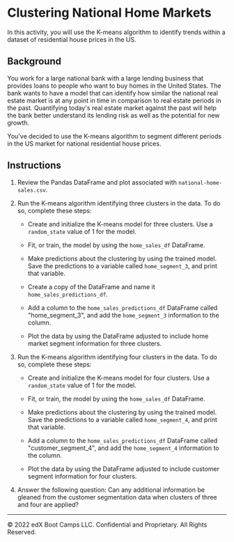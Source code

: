 # Clustering National Home Markets

In this activity, you will use the K-means algorithm to identify trends within a dataset of residential house prices in the US.

## Background

You work for a large national bank with a large lending business that provides loans to people who want to buy homes in the United States. The bank wants to have a model that can identify how similar the national real estate market is at any point in time in comparison to real estate periods in the past. Quantifying today's real estate market against the past will help the bank better understand its lending risk as well as the potential for new growth.

You've decided to use the K-means algorithm to segment different periods in the US market for national residential house prices.

## Instructions

1. Review the Pandas DataFrame and plot associated with `national-home-sales.csv`.

2. Run the K-means algorithm identifying three clusters in the data. To do so, complete these steps: 

   - Create and initialize the K-means model for three clusters. Use a `random_state` value of 1 for the model.
   
   - Fit, or train, the model by using the `home_sales_df` DataFrame.
   
   - Make predictions about the clustering by using the trained model. Save the predictions to a variable called `home_segment_3`, and print that variable.
   
   - Create a copy of the DataFrame and name it `home_sales_predictions_df`.
   
   - Add a column to the `home_sales_predictions_df` DataFrame called "home_segment_3", and add the `home_segment_3` information to the column.
   
   - Plot the data by using the DataFrame adjusted to include home market segment information for three clusters.

3. Run the K-means algorithm identifying four clusters in the data. To do so, complete these steps:

   - Create and initialize the K-means model for four clusters. Use a `random_state` value of 1 for the model.
   
   - Fit, or train, the model by using the `home_sales_df` DataFrame.
   
   - Make predictions about the clustering by using the trained model. Save the predictions to a variable called `home_segment_4`, and print that variable.
   
   - Add a column to the `home_sales_predictions_df` DataFrame called "customer_segment_4", and add the `home_segment_4` information to the column.
   
   - Plot the data by using the DataFrame adjusted to include customer segment information for four clusters.

4. Answer the following question: Can any additional information be gleaned from the customer segmentation data when clusters of three and four are applied?

---

© 2022 edX Boot Camps LLC. Confidential and Proprietary. All Rights Reserved.

